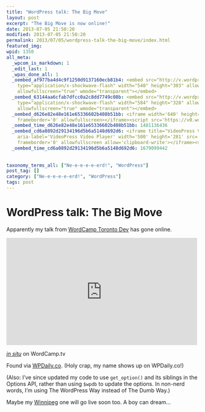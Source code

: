 ```yaml
---
title: "WordPress talk: The Big Move"
layout: post
excerpt: "The Big Move is now online!"
date: 2013-07-05 21:50:20
modified: 2013-07-05 21:50:20
permalink: 2013/07/05/wordpress-talk-the-big-move/index.html
featured_img: 
wpid: 1350
all_meta: 
  _wpcom_is_markdown: 1
  _edit_last: 1
  _wpas_done_all: 1
  _oembed_af977ba4d4c9f1250d9137160ecb81b4: <embed src="http://v.wordpress.com/DdpJg3SL"
    type="application/x-shockwave-flash" width="540" height="303" allowscriptaccess="always"
    allowfullscreen="true" wmode="transparent"></embed>
  _oembed_63144aa6cfab7dfcc0a2c8dd7749c08b: <embed src="http://v.wordpress.com/DdpJg3SL"
    type="application/x-shockwave-flash" width="584" height="328" allowscriptaccess="always"
    allowfullscreen="true" wmode="transparent"></embed>
  _oembed_d626e82e48e161e65336602b408b51bb: <iframe width='640' height='360' src='https://videopress.com/embed/DdpJg3SL?hd=0'
    frameborder='0' allowfullscreen></iframe><script src='https://v0.wordpress.com/js/next/videopress-iframe.js?m=1435166243'></script>
  _oembed_time_d626e82e48e161e65336602b408b51bb: 1481136436
  _oembed_cd6a0892d29134196d5b6a5148d692d6: <iframe title="VideoPress Video Player"
    aria-label='VideoPress Video Player' width='500' height='281' src='https://video.wordpress.com/embed/DdpJg3SL?hd=1&amp;cover=1'
    frameborder='0' allowfullscreen allow='clipboard-write'></iframe><script src='https://v0.wordpress.com/js/next/videopress-iframe.js?m=1674852142'></script>
  _oembed_time_cd6a0892d29134196d5b6a5148d692d6: 1679099442
  
  
taxonomy_terms_all: ["Ne-e-e-e-e-erd!", "WordPress"]
post_tag: []
category: ["Ne-e-e-e-e-erd!", "WordPress"]
tags: post
---
```


# WordPress talk: The Big Move

Apparently my talk from [WordCamp Toronto Dev](http://2012.torontodev.wordcamp.org/) has gone online.

<iframe allow="clipboard-write" allowfullscreen="" aria-label="VideoPress Video Player" frameborder="0" height="281" src="https://video.wordpress.com/embed/DdpJg3SL?hd=1&cover=1" title="VideoPress Video Player" width="500"></iframe><script src="https://v0.wordpress.com/js/next/videopress-iframe.js?m=1674852142"></script>

[*in situ*](http://wordpress.tv/2013/07/04/patrick-johanneson-the-big-move-brandon-university-case-study/) on WordCamp.tv

Found via [WPDaily.co](http://wpdaily.co/focus-on-universities-and-wordpress/). (Holy crap, my name shows up on WPDaily.co!)

(Also: I’ve since updated my code to use `get_option()` and its siblings in the Options API, rather than using `$wpdb` to update the options. In non-nerd words, I’m using The WordPress Way instead of The Dumb Way.)

Maybe my [Winnipeg](http://patrickjohanneson.com/2013/06/02/wordcamp-winnipeg-2/) one will go live soon too. A boy can dream…